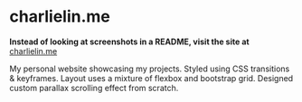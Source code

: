 # charlielin.me

**Instead of looking at screenshots in a README, visit the site at** [charlielin.me](http://charlielin.me)

My personal website showcasing my projects. Styled using CSS transitions &amp; keyframes. Layout uses a mixture of flexbox and bootstrap grid. Designed custom parallax scrolling effect from scratch.

